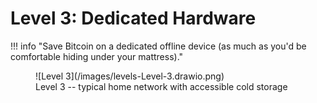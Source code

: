 # Level 3: Dedicated Hardware

!!! info "Save Bitcoin on a dedicated offline device (as much as you'd be comfortable hiding under your mattress)."

<figure markdown>
![Level 3](/images/levels-Level-3.drawio.png)
  <figcaption>Level 3 -- typical home network with accessible cold storage</figcaption>
</figure>


<!--

Coldcard

DIY rpi-zero

Seedsigner

https://alevchuk.medium.com/bitcoin-good-start-c70ef23092c2



## Hardware Wallets

Hardware Wallets
 can be a great self custody solution.

However, with the exception of devices like the
 [Coldcard](https://coldcard.com/),
 hardware wallets offer
 very different approaches to self-custody,
 are rarely Bitcoin-only,
 and they often
 involve proprietary software or hardware,
 with limited ability to verify entropy.



-->






